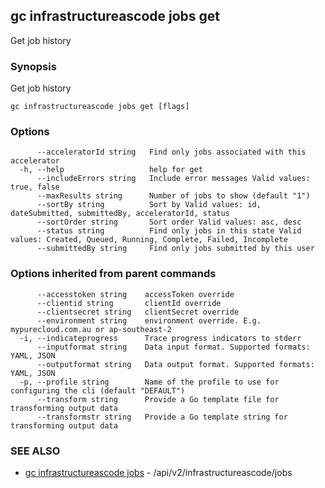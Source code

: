 ## gc infrastructureascode jobs get

Get job history

### Synopsis

Get job history

```
gc infrastructureascode jobs get [flags]
```

### Options

```
      --acceleratorId string   Find only jobs associated with this accelerator
  -h, --help                   help for get
      --includeErrors string   Include error messages Valid values: true, false
      --maxResults string      Number of jobs to show (default "1")
      --sortBy string          Sort by Valid values: id, dateSubmitted, submittedBy, acceleratorId, status
      --sortOrder string       Sort order Valid values: asc, desc
      --status string          Find only jobs in this state Valid values: Created, Queued, Running, Complete, Failed, Incomplete
      --submittedBy string     Find only jobs submitted by this user
```

### Options inherited from parent commands

```
      --accesstoken string    accessToken override
      --clientid string       clientId override
      --clientsecret string   clientSecret override
      --environment string    environment override. E.g. mypurecloud.com.au or ap-southeast-2
  -i, --indicateprogress      Trace progress indicators to stderr
      --inputformat string    Data input format. Supported formats: YAML, JSON
      --outputformat string   Data output format. Supported formats: YAML, JSON
  -p, --profile string        Name of the profile to use for configuring the cli (default "DEFAULT")
      --transform string      Provide a Go template file for transforming output data
      --transformstr string   Provide a Go template string for transforming output data
```

### SEE ALSO

* [gc infrastructureascode jobs](gc_infrastructureascode_jobs.html)	 - /api/v2/infrastructureascode/jobs


